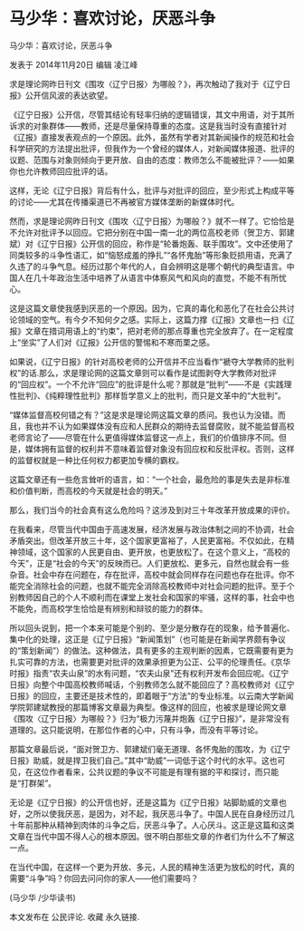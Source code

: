 # 马少华：喜欢讨论，厌恶斗争

马少华：喜欢讨论，厌恶斗争

发表于 2014年11月20日 编辑 凌江峰

求是理论网昨日刊文《围攻〈辽宁日报〉为哪般？》，再次触动了我对于《辽宁日报》公开信风波的表达欲望。

《辽宁日报》公开信，尽管其结论有轻率归纳的逻辑错误，其文中用语，对于其所诉求的对象群体——教师，还是尽量保持尊重的态度。这是我当时没有直接针对《辽报》直接发表观点的一个原因。此外，虽然有学者对其新闻操作的规范和社会科学研究的方法提出批评，但我作为一个曾经的媒体人，对新闻媒体报道、批评的议题、范围与对象则倾向于更开放、自由的态度：教师怎么不能被批评？——如果你也允许教师回应批评的话。

这样，无论《辽宁日报》背后有什么，批评与对批评的回应，至少形式上构成平等的讨论——尤其在传播渠道已不再被官方媒体垄断的新媒体时代。

然而，求是理论网昨日刊文《围攻〈辽宁日报〉为哪般？》就不一样了。它恰恰是不允许对批评予以回应。它把分别在中国一南一北的两位高校老师（贺卫方、郭建斌）对《辽宁日报》公开信的回应，称作是“轮番炮轰、联手围攻”。文中还使用了同类较多的斗争性语汇，如“恼怒成羞的挣扎”“各怀鬼胎”等形象贬损用语，充满了久违了的斗争气息。经历过那个年代的人，自会辨明这是哪个朝代的典型语言。中国人在几十年政治生活中培养了从语言中体察风气和风向的直觉，不能不有所忧心。

这是这篇文章使我感到厌恶的一个原因。因为，它真的毒化和恶化了在社会公共讨论领域的空气。有今夕不知何夕之感。实际上，这篇力撑《辽报》文章也一扫《辽报》文章在措词用语上的“约束”，把对老师的那点尊重也完全放弃了。在一定程度上“坐实”了人们对《辽报》公开信的警惕和不寒而栗之感。

如果说，《辽宁日报》的针对高校老师的公开信并不应当看作“褫夺大学教师的批判权”的话.那么，求是理论网的这篇文章则可以看作是试图剥夺大学教师对批评的“回应权”。一个不允许“回应”的批评是什么呢？那就是“批判”——不是《实践理性批判》、《纯粹理性批判》那样哲学意义上的批判，而只是文革中的“大批判”。

“媒体监督高校何错之有？”这是求是理论网这篇文章的质问。我也认为没错。而且，我也并不认为如果媒体没有应和人民群众的期待去监督腐败，就不能监督高校老师言论了——尽管在什么更值得媒体监督这一点上，我们的价值排序不同。但是，媒体拥有监督的权利并不意味着监督对象没有回应权和反批评权。否则，这样的监督权就是一种比任何权力都更加专横的霸权。

这篇文章还有一些危言耸听的语言，如：“一个社会，最危险的事是失去是非标准和价值判断，而高校的今天就是社会的明天。”

那么，我们当今的社会真有这么危险吗？这涉及到对三十年改革开放成果的评价。

在我看来，尽管当代中国由于高速发展，经济发展与政治体制之间的不协调，社会矛盾突出。但改革开放三十年，这个国家更富裕了，人民更富裕。不仅如此，在精神领域，这个国家的人民更自由、更开放，也更放松了。在这个意义上，“高校的今天”，正是“社会的今天”的反映而已。人们更放松、更多元，自然也就会有一些杂音。社会中存在问题在，存在批评，高校中就会同样存在问题也存在批评。你不能完全消除社会的问题，也就不能完全消除高校教师中对社会问题的批评。至于个别教师因自己的个人不顺利而在课堂上发社会和国家的牢骚，这样的事，社会中也不能免，而高校学生恰恰是有辨别和辩驳的能力的群体。

所以回头说到，把一个本来可能是个别的、至少是分散存在的现象，给予普遍化、集中化的处理，这正是《辽宁日报》“新闻策划”（也可能是在新闻学界颇有争议的“策划新闻”）的做法。这种做法，具有更多的主观判断的因素，它既需要有更为扎实可靠的方法，也需要更对批评的效果承担更为公正、公平的伦理责任。《京华时报》指责“农夫山泉”的水有问题，“农夫山泉”还有权利开发布会回应呢。《辽宁日报》向整个中国高校教师喊话，个别教师怎么就不能回应了？高校教师对《辽宁日报》的回应，主要还是技术性的，即着眼于“方法”的专业标准。以云南大学新闻学院郭建斌教授的那篇博客文章最为典型。像这样的回应，也被求是理论网文章《围攻〈辽宁日报〉为哪般？》归为“极力污蔑并炮轰《辽宁日报》”，是非常没有道理的。这只能说明，在那位作者的心中，只有斗争，而没有平等讨论。

那篇文章最后说，“面对贺卫方、郭建斌们毫无道理、各怀鬼胎的围攻，为《辽宁日报》助威，就是捍卫我们自己。”其中“助威”一词低于这个时代的水平。这也可见，在这位作者看来，公共议题的争议不可能是有理有据的平和探讨，而只能是“打群架”。

无论是《辽宁日报》的公开信也好，还是这篇为《辽宁日报》站脚助威的文章也好，之所以使我厌恶，是因为，对不起，我厌恶斗争了。中国人民在自身经历过几十年前那种从精神到肉体的斗争之后，厌恶斗争了。人心厌斗。这正是这篇和这类文章在当代中国不得人心的根本原因。很不明白那些文章的作者们为什么不了解这一点。

在当代中国，在这样一个更为开放、多元，人民的精神生活更为放松的时代，真的需要“斗争”吗？你回去问问你的家人——他们需要吗？

(马少华 /少华读书)

本文发布在 公民评论. 收藏 永久链接.